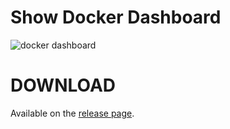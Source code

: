 <h1>Show Docker Dashboard</h1>

![docker dashboard](resources/docker-dash.gif)


# DOWNLOAD

Available on the [release page](https://github.com/ahmeed83/show-docker-dashboard-alfred/releases/tag/v1.0.0).
